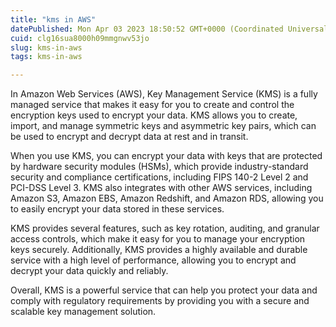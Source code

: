 ```yaml
---
title: "kms in AWS"
datePublished: Mon Apr 03 2023 18:50:52 GMT+0000 (Coordinated Universal Time)
cuid: clg16sua8000h09mmgnwv53jo
slug: kms-in-aws
tags: kms-in-aws

---
```


In Amazon Web Services (AWS), Key Management Service (KMS) is a fully managed service that makes it easy for you to create and control the encryption keys used to encrypt your data. KMS allows you to create, import, and manage symmetric keys and asymmetric key pairs, which can be used to encrypt and decrypt data at rest and in transit.

When you use KMS, you can encrypt your data with keys that are protected by hardware security modules (HSMs), which provide industry-standard security and compliance certifications, including FIPS 140-2 Level 2 and PCI-DSS Level 3. KMS also integrates with other AWS services, including Amazon S3, Amazon EBS, Amazon Redshift, and Amazon RDS, allowing you to easily encrypt your data stored in these services.

KMS provides several features, such as key rotation, auditing, and granular access controls, which make it easy for you to manage your encryption keys securely. Additionally, KMS provides a highly available and durable service with a high level of performance, allowing you to encrypt and decrypt your data quickly and reliably.

Overall, KMS is a powerful service that can help you protect your data and comply with regulatory requirements by providing you with a secure and scalable key management solution.
